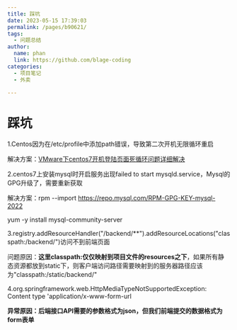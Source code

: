 ```yaml
---
title: 踩坑
date: 2023-05-15 17:39:03
permalink: /pages/b90621/
tags: 
  - 问题总结
author: 
  name: phan
  link: https://github.com/blage-coding
categories: 
  - 项目笔记
  - 外卖

---
```

# 踩坑

1.Centos因为在/etc/profile中添加path错误，导致第二次开机无限循环重启

解决方案：[VMware下centos7开机登陆页面死循环问题详细解决](https://blog.csdn.net/weixin_43790083/article/details/128021856?spm=1001.2101.3001.6650.3&utm_medium=distribute.pc_relevant.none-task-blog-2~default~CTRLIST~Rate-3-128021856-blog-107147662.pc_relevant_3mothn_strategy_and_data_recovery&depth_1-utm_source=distribute.pc_relevant.none-task-blog-2~default~CTRLIST~Rate-3-128021856-blog-107147662.pc_relevant_3mothn_strategy_and_data_recovery&utm_relevant_index=6)

2.centos7上安装mysql时开启服务出现failed to start mysqld.service，Mysql的GPG升级了，需要重新获取

解决方案：rpm --import https://repo.mysql.com/RPM-GPG-KEY-mysql-2022

yum -y install mysql-community-server

3.registry.addResourceHandler("/backend/**").addResourceLocations("classpath:/backend/")访问不到前端页面

问题原因：**这里classpath:仅仅映射到项目文件的resources之下**，如果所有静态资源都放到static下，则客户端访问路径需要映射到的服务器路径应该为"classpath:/static/backend/"

4.org.springframework.web.HttpMediaTypeNotSupportedException: Content type 'application/x-www-form-url

**异常原因：后端接口API需要的参数格式为json，但我们前端提交的数据格式为form表单**

